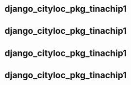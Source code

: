 # django_cityloc_pkg_tinachip1
# django_cityloc_pkg_tinachip1
# django_cityloc_pkg_tinachip1
# django_cityloc_pkg_tinachip1
